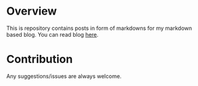 # Overview

This is repository contains posts in form of markdowns for my markdown based blog. You can read blog [here](https://sorx.space/blog).

# Contribution

Any suggestions/issues are always welcome.
